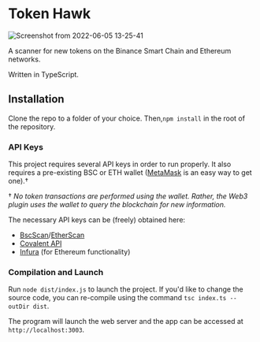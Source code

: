 # Token Hawk

![Screenshot from 2022-06-05 13-25-41](https://user-images.githubusercontent.com/58239644/172065679-3295d925-e642-45d7-b205-07ba32c7199f.png)

A scanner for new tokens on the Binance Smart Chain and Ethereum networks.

Written in TypeScript.

## Installation

Clone the repo to a folder of your choice. Then,`npm install` in the root of the repository.

### API Keys

This project requires several API keys in order to run properly. It also requires a pre-existing BSC or ETH wallet ([MetaMask](https://metamask.io/) is an easy way to get one).†

† *No token transactions are performed using the wallet. Rather, the Web3 plugin uses the wallet to query the blockchain for new information.*

The necessary API keys can be (freely) obtained here:
* [BscScan](https://docs.bscscan.com/getting-started/viewing-api-usage-statistics)/[EtherScan](https://docs.etherscan.io/getting-started/viewing-api-usage-statistics)
* [Covalent API](https://www.covalenthq.com/platform/#/auth/register/)
* [Infura](https://infura.io/) (for Ethereum functionality)

### Compilation and Launch

Run `node dist/index.js` to launch the project. If you'd like to change the source code, you can re-compile using the command `tsc index.ts --outDir dist`.

The program will launch the web server and the app can be accessed at `http://localhost:3003`.

 
